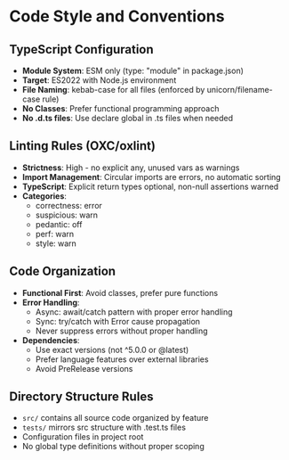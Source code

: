 # Code Style and Conventions

## TypeScript Configuration
- **Module System**: ESM only (type: "module" in package.json)
- **Target**: ES2022 with Node.js environment
- **File Naming**: kebab-case for all files (enforced by unicorn/filename-case rule)
- **No Classes**: Prefer functional programming approach
- **No .d.ts files**: Use declare global in .ts files when needed

## Linting Rules (OXC/oxlint)
- **Strictness**: High - no explicit any, unused vars as warnings
- **Import Management**: Circular imports are errors, no automatic sorting
- **TypeScript**: Explicit return types optional, non-null assertions warned
- **Categories**: 
  - correctness: error
  - suspicious: warn
  - pedantic: off
  - perf: warn
  - style: warn

## Code Organization
- **Functional First**: Avoid classes, prefer pure functions
- **Error Handling**: 
  - Async: await/catch pattern with proper error handling
  - Sync: try/catch with Error cause propagation
  - Never suppress errors without proper handling
- **Dependencies**: 
  - Use exact versions (not ^5.0.0 or @latest)
  - Prefer language features over external libraries
  - Avoid PreRelease versions

## Directory Structure Rules
- `src/` contains all source code organized by feature
- `tests/` mirrors src structure with .test.ts files
- Configuration files in project root
- No global type definitions without proper scoping